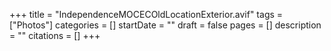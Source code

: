 +++
title = "IndependenceMOCECOldLocationExterior.avif"
tags = ["Photos"]
categories = []
startDate = ""
draft = false
pages = []
description = ""
citations = []
+++
